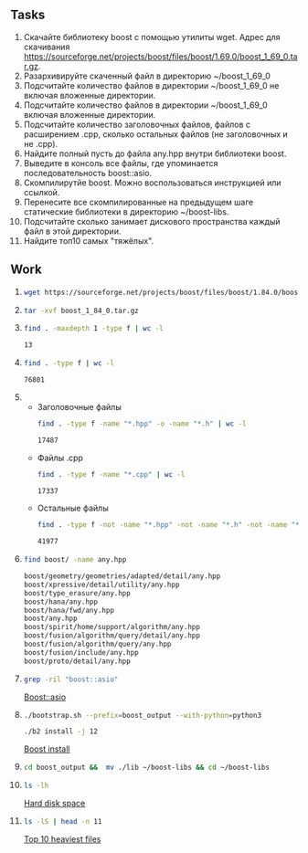 ## Tasks
1. Скачайте библиотеку boost с помощью утилиты wget. Адрес для скачивания https://sourceforge.net/projects/boost/files/boost/1.69.0/boost_1_69_0.tar.gz.
2. Разархивируйте скаченный файл в директорию ~/boost_1_69_0
3. Подсчитайте количество файлов в директории ~/boost_1_69_0 не включая вложенные директории.
4. Подсчитайте количество файлов в директории ~/boost_1_69_0 включая вложенные директории.
5. Подсчитайте количество заголовочных файлов, файлов с расширением .cpp, сколько остальных файлов (не заголовочных и не .cpp).
6. Найдите полный пусть до файла any.hpp внутри библиотеки boost.
7. Выведите в консоль все файлы, где упоминается последовательность boost::asio.
8. Скомпилирутйе boost. Можно воспользоваться инструкцией или ссылкой.
9. Перенесите все скомпилированные на предыдущем шаге статические библиотеки в директорию ~/boost-libs.
10. Подсчитайте сколько занимает дискового пространства каждый файл в этой директории.
11. Найдите топ10 самых "тяжёлых".
## Work

1. ```bash
   wget https://sourceforge.net/projects/boost/files/boost/1.84.0/boost_1_84_0.tar.gz
   ```
2. ```bash
   tar -xvf boost_1_84_0.tar.gz
   ```  
3. ```bash
   find . -maxdepth 1 -type f | wc -l
   ```
   ```bash
   13
   ```
4. ```bash
   find . -type f | wc -l
   ```
   ```bash
   76801
   ```
5.
   - Заголовочные файлы
     ```bash
     find . -type f -name "*.hpp" -o -name "*.h" | wc -l
     ```
     ```bash
     17487
     ```
   - Файлы .cpp
     ```bash
     find . -type f -name "*.cpp" | wc -l
     ```
     ```bash
     17337
     ```
   - Остальные файлы
     ```bash
     find . -type f -not -name "*.hpp" -not -name "*.h" -not -name "*.cpp"  | wc -l
     ```
     ```bash
     41977
     ```
6. ```bash
   find boost/ -name any.hpp
   ```
   ```bash
   boost/geometry/geometries/adapted/detail/any.hpp
   boost/xpressive/detail/utility/any.hpp
   boost/type_erasure/any.hpp
   boost/hana/any.hpp
   boost/hana/fwd/any.hpp
   boost/any.hpp
   boost/spirit/home/support/algorithm/any.hpp
   boost/fusion/algorithm/query/detail/any.hpp
   boost/fusion/algorithm/query/any.hpp
   boost/fusion/include/any.hpp
   boost/proto/detail/any.hpp
   ```
7. ```bash
   grep -ril "boost::asio"
   ```
   [Boost::asio](https://github.com/Yukkitsune/lab01/blob/master/task_7.txt)
8. ```bash
   ./bootstrap.sh --prefix=boost_output --with-python=python3
   ```
   ```bash
   ./b2 install -j 12
   ```
   [Boost install](https://raw.githubusercontent.com/Yukkitsune/lab01/master/task_8.txt)
9. ```bash
   cd boost_output &&  mv ./lib ~/boost-libs && cd ~/boost-libs
   ```
10. ```bash
    ls -lh
    ```
    [Hard disk space](https://github.com/Yukkitsune/lab01/blob/master/task_10.txt)
11. ```bash
    ls -lS | head -n 11
    ```
    [Top 10 heaviest files](https://github.com/Yukkitsune/lab01/blob/master/task_11.txt)
